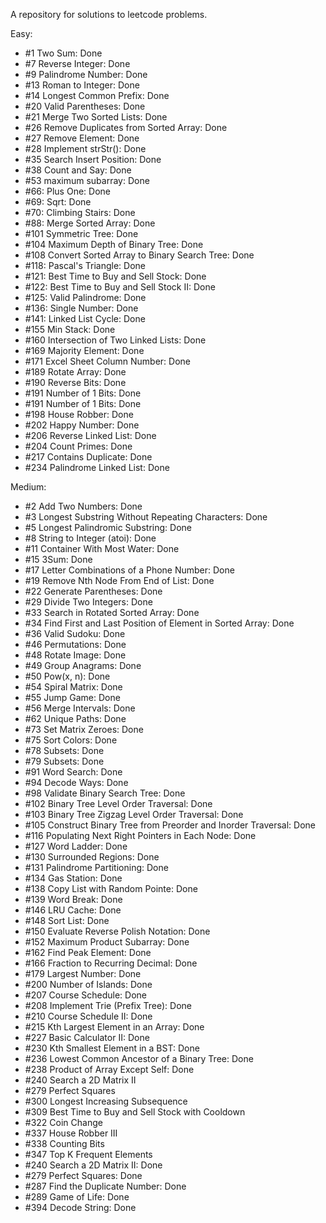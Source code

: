 A repository for solutions to leetcode problems.

Easy:
- #1 Two Sum: Done
- #7 Reverse Integer: Done
- #9 Palindrome Number: Done
- #13 Roman to Integer: Done
- #14 Longest Common Prefix: Done
- #20 Valid Parentheses: Done
- #21 Merge Two Sorted Lists: Done
- #26 Remove Duplicates from Sorted Array: Done
- #27 Remove Element: Done
- #28 Implement strStr(): Done
- #35 Search Insert Position: Done
- #38 Count and Say: Done
- #53 maximum subarray: Done
- #66: Plus One: Done
- #69: Sqrt: Done
- #70: Climbing Stairs: Done
- #88: Merge Sorted Array: Done
- #101 Symmetric Tree: Done
- #104 Maximum Depth of Binary Tree: Done
- #108 Convert Sorted Array to Binary Search Tree: Done
- #118: Pascal's Triangle: Done
- #121: Best Time to Buy and Sell Stock: Done
- #122: Best Time to Buy and Sell Stock II: Done
- #125: Valid Palindrome: Done
- #136: Single Number: Done
- #141: Linked List Cycle: Done
- #155 Min Stack: Done
- #160 Intersection of Two Linked Lists: Done
- #169 Majority Element: Done
- #171 Excel Sheet Column Number: Done
- #189 Rotate Array: Done
- #190 Reverse Bits: Done
- #191 Number of 1 Bits: Done
- #191 Number of 1 Bits: Done
- #198 House Robber: Done
- #202 Happy Number: Done
- #206 Reverse Linked List: Done
- #204 Count Primes: Done
- #217 Contains Duplicate: Done
- #234 Palindrome Linked List: Done

Medium:

- #2 Add Two Numbers: Done
- #3 Longest Substring Without Repeating Characters: Done
- #5 Longest Palindromic Substring: Done
- #8 String to Integer (atoi): Done
- #11 Container With Most Water: Done
- #15 3Sum: Done
- #17 Letter Combinations of a Phone Number: Done
- #19 Remove Nth Node From End of List: Done
- #22 Generate Parentheses: Done
- #29 Divide Two Integers: Done
- #33 Search in Rotated Sorted Array: Done
- #34 Find First and Last Position of Element in Sorted Array: Done
- #36 Valid Sudoku: Done
- #46 Permutations: Done
- #48 Rotate Image: Done
- #49 Group Anagrams: Done
- #50 Pow(x, n): Done
- #54 Spiral Matrix: Done
- #55 Jump Game: Done
- #56 Merge Intervals: Done
- #62 Unique Paths: Done
- #73 Set Matrix Zeroes: Done
- #75 Sort Colors: Done
- #78 Subsets: Done
- #79 Subsets: Done
- #91 Word Search: Done
- #94 Decode Ways: Done
- #98 Validate Binary Search Tree: Done
- #102 Binary Tree Level Order Traversal: Done
- #103 Binary Tree Zigzag Level Order Traversal: Done
- #105 Construct Binary Tree from Preorder and Inorder Traversal: Done
- #116 Populating Next Right Pointers in Each Node: Done
- #127 Word Ladder: Done
- #130 Surrounded Regions: Done
- #131 Palindrome Partitioning: Done
- #134 Gas Station: Done
- #138 Copy List with Random Pointe: Done
- #139 Word Break: Done
- #146 LRU Cache: Done
- #148 Sort List: Done
- #150 Evaluate Reverse Polish Notation: Done
- #152 Maximum Product Subarray: Done
- #162 Find Peak Element: Done
- #166 Fraction to Recurring Decimal: Done
- #179 Largest Number: Done
- #200 Number of Islands: Done
- #207 Course Schedule: Done
- #208 Implement Trie (Prefix Tree): Done
- #210 Course Schedule II: Done
- #215 Kth Largest Element in an Array: Done
- #227 Basic Calculator II: Done
- #230 Kth Smallest Element in a BST: Done
- #236 Lowest Common Ancestor of a Binary Tree: Done
- #238 Product of Array Except Self: Done
- #240 Search a 2D Matrix II
- #279 Perfect Squares
- #300 Longest Increasing Subsequence
- #309 Best Time to Buy and Sell Stock with Cooldown
- #322 Coin Change
- #337 House Robber III
- #338 Counting Bits
- #347 Top K Frequent Elements
- #240 Search a 2D Matrix II: Done
- #279 Perfect Squares: Done
- #287 Find the Duplicate Number: Done
- #289 Game of Life: Done
- #394 Decode String: Done
